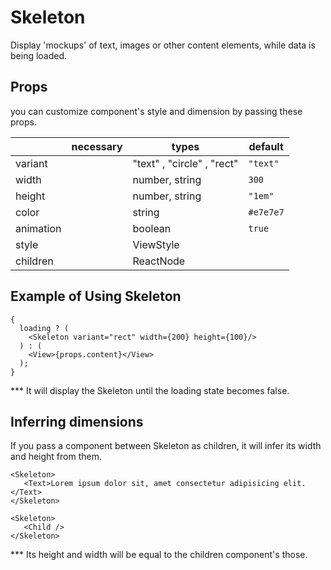 # Skeleton
Display 'mockups' of text, images or other content elements, while data is being loaded. 


## Props
you can customize component's style and dimension by passing these props.

|                      | necessary | types                        | default |
| -------------------- | --------- | ---------------------------- | ------- |
| variant              |           | "text" , "circle" , "rect"   |`"text"` |
| width                |           | number, string               |`300`    |
| height               |           | number, string               |`"1em"`  |
| color                |           | string                       |`#e7e7e7`|
| animation            |           | boolean                      | `true`  |
| style                |           | ViewStyle                    |         |
| children             |           | ReactNode                    |         |

## Example of Using Skeleton

```
{
  loading ? (
    <Skeleton variant="rect" width={200} height={100}/>
  ) : (
    <View>{props.content}</View>
  );
}
 ```
 
 *** It will display the Skeleton until the loading state becomes false.
 

## Inferring dimensions

If you pass a component between Skeleton as children, it will infer its width and height from them.

```
<Skeleton>
   <Text>Lorem ipsum dolor sit, amet consectetur adipisicing elit.</Text>
</Skeleton>
```

```
<Skeleton>
   <Child />
</Skeleton>
```
*** Its height and width will be equal to the children component's those.


